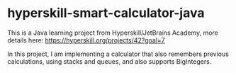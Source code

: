 # hyperskill-smart-calculator-java 

This is a Java learning project from Hyperskill/JetBrains Academy, more details here: https://hyperskill.org/projects/42?goal=7

In this project, I am implementing a calculator that also remembers previous calculations, using stacks and queues, and also supports BigIntegers.
